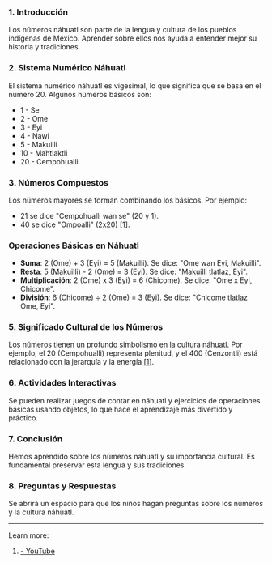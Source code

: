 ### 1. Introducción
Los números náhuatl son parte de la lengua y cultura de los pueblos indígenas de México. Aprender sobre ellos nos ayuda a entender mejor su historia y tradiciones.

### 2. Sistema Numérico Náhuatl
El sistema numérico náhuatl es vigesimal, lo que significa que se basa en el número 20. Algunos números básicos son:
- 1 - Se
- 2 - Ome
- 3 - Eyi
- 4 - Nawi
- 5 - Makuilli
- 10 - Mahtlaktli
- 20 - Cempohualli

### 3. Números Compuestos
Los números mayores se forman combinando los básicos. Por ejemplo:
- 21 se dice "Cempohualli wan se" (20 y 1).
- 40 se dice "Ompoalli" (2x20) [[1]](https://www.youtube.com/watch?v=-2UNahmxrNE).

### Operaciones Básicas en Náhuatl
- **Suma**: 2 (Ome) + 3 (Eyi) = 5 (Makuilli). Se dice: "Ome wan Eyi, Makuilli".
- **Resta**: 5 (Makuilli) - 2 (Ome) = 3 (Eyi). Se dice: "Makuilli tlatlaz, Eyi".
- **Multiplicación**: 2 (Ome) x 3 (Eyi) = 6 (Chicome). Se dice: "Ome x Eyi, Chicome".
- **División**: 6 (Chicome) ÷ 2 (Ome) = 3 (Eyi). Se dice: "Chicome tlatlaz Ome, Eyi".

### 5. Significado Cultural de los Números
Los números tienen un profundo simbolismo en la cultura náhuatl. Por ejemplo, el 20 (Cempohualli) representa plenitud, y el 400 (Cenzontli) está relacionado con la jerarquía y la energía [[1]](https://www.youtube.com/watch?v=-2UNahmxrNE).

### 6. Actividades Interactivas
Se pueden realizar juegos de contar en náhuatl y ejercicios de operaciones básicas usando objetos, lo que hace el aprendizaje más divertido y práctico.

### 7. Conclusión
Hemos aprendido sobre los números náhuatl y su importancia cultural. Es fundamental preservar esta lengua y sus tradiciones.

### 8. Preguntas y Respuestas
Se abrirá un espacio para que los niños hagan preguntas sobre los números y la cultura náhuatl.

---
Learn more:
1. [- YouTube](https://www.youtube.com/watch?v=-2UNahmxrNE)

